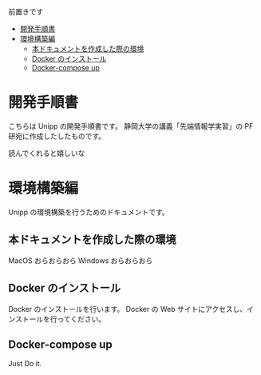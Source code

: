 前置きです

<!-- TOC -->

- [開発手順書](#開発手順書)
- [環境構築編](#環境構築編)
  - [本ドキュメントを作成した際の環境](#本ドキュメントを作成した際の環境)
  - [Docker のインストール](#docker-のインストール)
  - [Docker-compose up](#docker-compose-up)

<!-- /TOC -->

# 開発手順書

こちらは Unipp の開発手順書です。
静岡大学の講義「先端情報学実習」の PF 研宛に作成したしたものです。

読んでくれると嬉しいな

# 環境構築編

Unipp の環境構築を行うためのドキュメントです。

## 本ドキュメントを作成した際の環境

MacOS おらおらおら
Windows おらおらおら

## Docker のインストール

Docker のインストールを行います。
Docker の Web サイトにアクセスし、インストールを行ってください。

## Docker-compose up

Just Do it.
